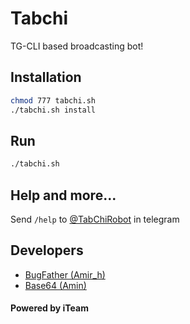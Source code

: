 # Tabchi

TG-CLI based broadcasting bot!

## Installation
```bash
chmod 777 tabchi.sh
./tabchi.sh install
```
## Run
```bash
./tabchi.sh
```
## Help and more...
Send `/help` to [@TabChiRobot](https://telegram.me/TabChiRobot) in telegram
## Developers

 * [BugFather (Amir_h)](https://telegram.me/BugFather)
 * [Base64 (Amin)](https://telegram.me/Base64)
 #### Powered by iTeam
